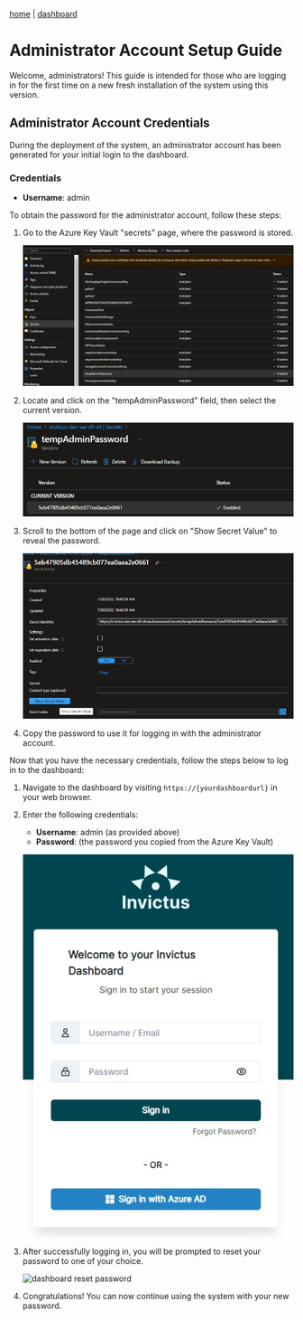 [home](../README.md) | [dashboard](dashboard.md)

# Administrator Account Setup Guide

Welcome, administrators! This guide is intended for those who are logging in for the first time on a new fresh installation of the system using this version.

## Administrator Account Credentials

During the deployment of the system, an administrator account has been generated for your initial login to the dashboard.

### Credentials

- **Username**: admin

To obtain the password for the administrator account, follow these steps:

1. Go to the Azure Key Vault "secrets" page, where the password is stored.

   ![Azure Key Vault secrets page](../images/dashboard/AdminAccount/adminAccount-1.jpg)

2. Locate and click on the "tempAdminPassword" field, then select the current version.

   ![secret property page version](../images/dashboard/AdminAccount/adminAccount-2.jpg)

3. Scroll to the bottom of the page and click on "Show Secret Value" to reveal the password.

   ![secret property page](../images/dashboard/AdminAccount/adminAccount-3.jpg)

4. Copy the password to use it for logging in with the administrator account.

Now that you have the necessary credentials, follow the steps below to log in to the dashboard:

1. Navigate to the dashboard by visiting `https://{yourdashboardurl}` in your web browser.

2. Enter the following credentials:
   - **Username**: admin (as provided above)
   - **Password**: (the password you copied from the Azure Key Vault)

   ![dashboard login page](../images/dashboard/AdminAccount/adminAccount-4.jpg)

3. After successfully logging in, you will be prompted to reset your password to one of your choice.

   ![dashboard reset password](../images/dashboard/AdminAccount/adminAccount-5.jpg)

4. Congratulations! You can now continue using the system with your new password.



